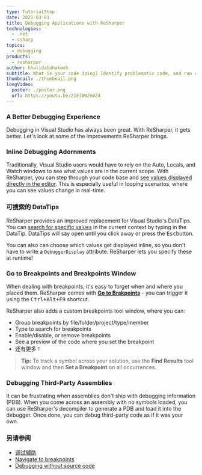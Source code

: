 ```yaml
---
type: TutorialStep
date: 2021-03-01
title: Debugging Applications with ReSharper
technologies:
  - .net
  - csharp
topics:
  - debugging
products:
  - resharper
author: khalidabuhakmeh
subtitle: What is your code doing? Identify problematic code, and run code step-by-step with the debugger.
thumbnail: ./thumbnail.png
longVideo:
  poster: ./poster.png
  url: https://youtu.be/ZIEiWWz60Z4
---
```


### A Better Debugging Experience

Debugging in Visual Studio has always been great. With ReSharper, it gets better. Let's look at some of the improvements ReSharper brings.

### Inline Debugging Adornments

Traditionally, Visual Studio users would have to rely on the Auto, Locals, and Watch windows to see what values are in the current scope. With ReSharper, you can step through your code base and [see values displayed directly in the editor](https://www.jetbrains.com/help/resharper/Debugging_Assistance.html#inline-debugging). This is especially useful in looping scenarios, where you can see values change in real-time.

### 可搜索的 DataTips

ReSharper provides an improved replacement for Visual Studio's DataTips. You can [search for specific values](https://www.jetbrains.com/help/resharper/Debugging_Assistance.html#searchable-datatips) in the current context by typing in the DataTip. DataTips will say open until you click away or press the <kbd>Esc</kbd>button.

You can also can choose which values get displayed inline, so you don't have to write a `DebuggerDisplay` attribute. ReSharper lets you specify these at runtime!

### Go to Breakpoints and Breakpoints Window

When dealing with breakpoints, it's easy to forget when and where you placed them. ReSharper comes with [**Go to Brakpoints**](https://www.jetbrains.com/help/resharper/Navigation_and_Search_Navigating_Breakpoints.html) - you can trigger it using the <kbd>Ctrl+Alt+F9</kbd> shortcut.

ReSharper also adds a custom breakpoints tool window, where you can:
* Group breakpoints by file/folder/project/type/member
* Type to search for breakpoints
* Enable/disable, or remove breakpoints
* See a preview of the code where you set the breakpoint
* 还有更多！

> **Tip:** To track a symbol across your solution, use the **Find Results** tool window and then **Set a Breakpoint** on all occurrences.

### Debugging Third-Party Assemblies

It can be frustrating when assemblies don't ship with debugging information (PDB). When you come across an assembly with no symbols loaded, you can use ReSharper's decompiler to generate a PDB and load it into the debugger. Once done, you can debug third-party code as if it was your own.

### 另请参阅

- [调试辅助](https://www.jetbrains.com/help/resharper/Debugging_Assistance.html)
- [Navigate to breakpoints](https://www.jetbrains.com/help/resharper/Navigation_and_Search_Navigating_Breakpoints.html)
- [Debugging without source code](https://www.jetbrains.com/help/resharper/Debugging_Without_Source_Code.html)